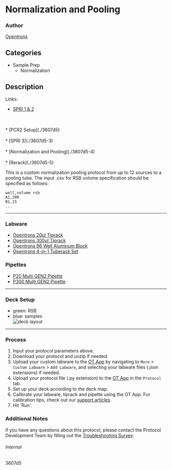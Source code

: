 # Normalization and Pooling

### Author
[Opentrons](https://opentrons.com/)

## Categories
* Sample Prep
	* Normalization

## Description

Links:  
* [SPRI 1 & 2](./3607d5-2)
<br />
<br />
* [PCR2 Setup](./3607d5)
<br />
<br />
* [SPRI 3](./3607d5-3)
<br />
<br />
* [Normalization and Pooling](./3607d5-4)
<br />
<br />
* [Rerack](./3607d5-5)


This is a custom normalization pooling protocol from up to 12 sources to a pooling tube. The input .csv for RSB volume specification should be specified as follows:

```
well,volume rsb
A1,200
B1,15
...
```

---

### Labware
* [Opentrons 20µl Tiprack](https://shop.opentrons.com/collections/opentrons-tips)
* [Opentrons 300µl Tiprack](https://shop.opentrons.com/collections/opentrons-tips)
* [Opentrons 96 Well Aluminum Block](https://shop.opentrons.com/collections/hardware-modules/products/aluminum-block-set)
* [Opentrons 4-in-1 Tuberack Set](https://shop.opentrons.com/4-in-1-tube-rack-set/)

### Pipettes
* [P20 Multi GEN2 Pipette](https://opentrons.com/pipettes/)
* [P300 Multi GEN2 Pipette](https://opentrons.com/pipettes/)

---

### Deck Setup
* green: RSB  
* blue: samples    
![deck layout](https://opentrons-protocol-library-website.s3.amazonaws.com/custom-README-images/3607d5/deck4.png)

---

### Process
1. Input your protocol parameters above.
2. Download your protocol and unzip if needed.
3. Upload your custom labware to the [OT App](https://opentrons.com/ot-app) by navigating to `More` > `Custom Labware` > `Add Labware`, and selecting your labware files (.json extensions) if needed.
4. Upload your protocol file (.py extension) to the [OT App](https://opentrons.com/ot-app) in the `Protocol` tab.
5. Set up your deck according to the deck map.
6. Calibrate your labware, tiprack and pipette using the OT App. For calibration tips, check out our [support articles](https://support.opentrons.com/en/collections/1559720-guide-for-getting-started-with-the-ot-2).
7. Hit 'Run'.

### Additional Notes
If you have any questions about this protocol, please contact the Protocol Development Team by filling out the [Troubleshooting Survey](https://protocol-troubleshooting.paperform.co/).

###### Internal
3607d5
